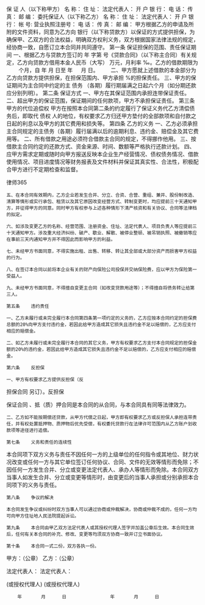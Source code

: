 
 保    证    人（以下称甲方）
名          称： 
住          址： 
法定代表人：
开  户 银 行：
电    话：                  传 真：               邮 编：
委托保证人（以下称乙方）
名            称：
住            址：
法定代表人：
开  户 银 行：                        帐    号:
营业执照注册号：
电    话：                  传 真：               邮 编：
  甲方根据乙方的申请及所附的文件资料，同意为乙方向                            银行（以下称贷款方）以保证的方式提供担保，为确保甲、乙双方的合法权益，明确双方权利义务，双方根据国家法律法规的规定，经协商一致，自愿订立本合同并共同遵守。
    第一条    保证担保的范围、责任保证期间
    一、根据乙方与贷款方签订的          年       字第          号《贷款合同》（以下称主合同）有关规定，乙方向贷款方借用本金人民币（大写）            万元，月利率    ‰。乙方的借款期限为 　　  个月，自        年     月    日至        年  　 月    日。
　　二、甲方愿就上述借款的本金部分为乙方向贷款方提供担保，在担保范围内、甲方承担        %的担保责任。
    三、甲方的保证期间为主合同中约定的主
债务
（各期）履行期届满之日起六个月（如分期还款应分别列明）。
    第二条    保证方式
    一、甲方在其保证范围内承担连带保证责任。
    二、超出甲方的保证范围，保证期间的任何款项，甲方不承担保证责任。
    第三条    甲方的代位追偿权
    甲方在按照本合同第二条的约定履行了保证义务代乙方清偿债务后，即取代
债权
人的地位，有权要求乙方归还甲方垫付的全部款项和自付款之日起的利息以及甲方的其它费用和损失等。
    第四条    乙方的义务
    一、乙方必须承担主合同规定的主债务（各期）履行届满以后的逾期利息、违约金、赔偿金及其它费用等。
    二、所有借款之用途必须符合借款主合同的规定，不得挪作他用。
    三、按借款主合同约定的还款方式、资金来源、时间、数额等严格执行还款计划。
    四、应甲方需求定期或随时向甲方报送反映本企业生产经营情况、债权债务情况、借款使用情况、项目进度情况等财务报表及文件材料并保证其真实性、合法性，积极配合甲方进行不定期检查和监督。




 
律师365






    五、在本合同有效期内，乙方企业若发生合并、分立、合资、合营、重组、兼并、股份制改造、清算等情形或实行承包、租赁以及其它原因改变经营方式、转制变更时，均应提前三十天通知甲方，并征得甲方的同意。同时甲方有权参与上述各种情形下清产核资和有关协议、合同等法律档的拟定。

    六、如涉及变更乙方的名称、经营范围、注册资金、住址、法定代表人、项目负责人等应提前三十天通知甲方。涉及重大经济纠纷、破产、歇业、解散、被停业整顿、被吊销执照、被撤销等应在事前三天内通知甲方并不得因此而影响甲方的利益。

    七、未经甲方书面同意，不得实施出租、出售、转移、转让其全部或大部分资产而损害甲方权益的行为。

    八、在签订本合同以前将本企业有关的财产向保险公司投保并交纳保险费，应以甲方为保险第一受益人。

    九、未经甲方书面同意，不得擅自变更主合同（如改变贷款用途等）；不得擅自将债务转让给第三人。

    第五条    违约责任

    一、乙方未履行或未完全履行本合同第四条第一项约定的义务的，乙方应按本合同约定的担保费总额的20%向甲方支付违约金，若因此给甲方造成其它损失且违约金不足以赔偿的，乙方应支付相应的赔偿金。

    二、如乙方未履行或未完全履行本合同的其它义务，甲方有权要求乙方支付本合同规定的担保金额的20%的违约金，若因此给甲方造成其它损失且违约金不足以赔偿的，乙方应支付相应的赔偿金。

    第六条    反担保

    一、甲方有权要求乙方提供反担保（反

担保合同
另订）。反担保

保证合同
、抵（质）押合同是本合同的从合同，与本合同具有同等法律效力。

    二、乙方如不能按期偿还贷款，从甲方代偿之日起，甲方即有权要求乙方或反担保人承担连带责任，并有权处置抵押物、质押物后优先受偿，有权委托贷款行在法律许可范围内从乙方账户划收款项等途径进行追偿。

    第七条    义务和责任的连续性

   本合同项下双方义务与责任不因任何一方的上级单位的任何指令或其地位、财力状况改变或任何一方与其它单位签订任何协议、合同、文件的无效等情形而免除；不因任何一方发生合并、分立或变更法定代表人、承办人等情形而免除。本合同双方当事人如发生合并、分立或变更等情形时，由变更后的当事人承担或分别承担本合同项下的义务与责任。

    第八条    争议的解决

    本合同发生争议或纠纷时双方当事人可以通过协商或仲裁解决，协商或仲裁不成的，任何一方均可向甲方住址地人民法院提起诉讼。

    第九条    本合同由甲乙双方法定代表人或其授权代理人签字并加盖公章后生效。本合同生效后，任何有关本合同的补充、修改、变更等均须双方协商一致并订立书面协议。

    第十条    本合同一式二份，双方各执一份。


甲方：（公章）                      乙方：（公章）


 


法定代表人：                      法定代表人：
 



(或授权代理人)                  (或授权代理人)
 


           
        年       月      日                年       月      日
 


 

 
 
 
 
 
  


  
 

  


  


  
 
 
 
 

